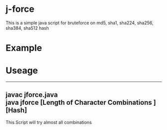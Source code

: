 # j-force
This is a simple java script for bruteforce on md5, sha1, sha224, sha256, sha384, sha512 hash
# Example


# Useage

--------------------------------------   
javac jforce.java   
java jforce [Length of Character Combinations ] [Hash]
--------------------------------------   

This Script will try almost all combinations
